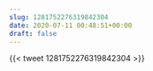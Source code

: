 ```yaml
---
slug: 1281752276319842304
date: 2020-07-11 00:48:51+00:00
draft: false
---
```


{{< tweet 1281752276319842304 >}}
